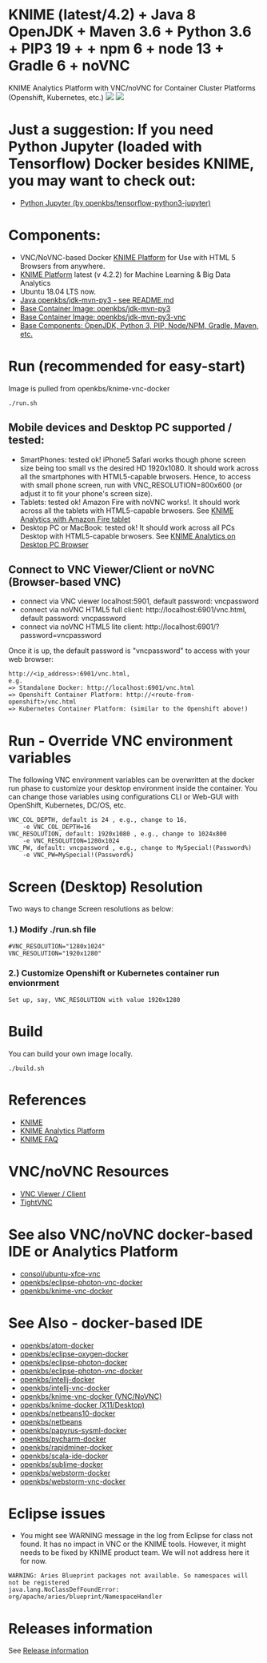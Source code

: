 # KNIME (latest/4.2) + Java 8 OpenJDK + Maven 3.6 + Python 3.6 + PIP3 19 + + npm 6 + node 13 + Gradle 6 + noVNC
KNIME Analytics Platform with VNC/noVNC for Container Cluster Platforms (Openshift, Kubernetes, etc.)
[![](https://images.microbadger.com/badges/image/openkbs/knime-vnc-docker.svg)](https://microbadger.com/images/openkbs/knime-vnc-docker "Get your own image badge on microbadger.com") [![](https://images.microbadger.com/badges/version/openkbs/knime-vnc-docker.svg)](https://microbadger.com/images/openkbs/knime-vnc-docker "Get your own version badge on microbadger.com")

# Just a suggestion: If you need Python Jupyter (loaded with Tensorflow) Docker besides KNIME, you may want to check out:
* [Python Jupyter (by openkbs/tensorflow-python3-jupyter)](https://hub.docker.com/repository/docker/openkbs/tensorflow-python3-jupyter)

# Components:
* VNC/NoVNC-based Docker [KNIME Platform](https://www.knime.com/) for Use with HTML 5 Browsers from anywhere.
* [KNIME Platform](https://www.knime.com/download-knime-analytics-platform-sdk) latest (v 4.2.2) for Machine Learning & Big Data Analytics
* Ubuntu 18.04 LTS now.
* [Java openkbs/jdk-mvn-py3 - see README.md](https://github.com/DrSnowbird/jdk-mvn-py3/blob/master/README.md)
* [Base Container Image: openkbs/jdk-mvn-py3](https://github.com/DrSnowbird/jdk-mvn-py3)
* [Base Container Image: openkbs/jdk-mvn-py3-vnc](https://github.com/DrSnowbird/jdk-mvn-py3-vnc)
* [Base Components: OpenJDK, Python 3, PIP, Node/NPM, Gradle, Maven, etc.](https://github.com/DrSnowbird/jdk-mvn-py3#components)

# Run (recommended for easy-start)
Image is pulled from openkbs/knime-vnc-docker
```
./run.sh
```

## Mobile devices and Desktop PC supported / tested:
* SmartPhones: tested ok! iPhone5 Safari works though phone screen size being too small vs the desired HD 1920x1080. It should work across all the smartphones with HTML5-capable brwosers. Hence, to access with small phone screen, run with VNC_RESOLUTION=800x600 (or adjust it to fit your phone's screen size).
* Tablets: tested ok! Amazon Fire with noVNC works!. It should work across all the tablets with HTML5-capable brwosers.
See [KNIME Analytics with Amazon Fire tablet](https://github.com/DrSnowbird/knime-vnc-docker/blob/master/doc/knime-vnc-docker-on-Amazon-Fire-tablet.jpeg)
* Desktop PC or MacBook: tested ok! It should work across all PCs Desktop with HTML5-capable brwosers. See [KNIME Analytics on Desktop PC Browser](https://github.com/DrSnowbird/knime-vnc-docker/blob/master/doc/knime-vnc-docker-on-Desktop-PC-Browser.png)

## Connect to VNC Viewer/Client or noVNC (Browser-based VNC)
* connect via VNC viewer localhost:5901, default password: vncpassword
* connect via noVNC HTML5 full client: http://localhost:6901/vnc.html, default password: vncpassword
* connect via noVNC HTML5 lite client: http://localhost:6901/?password=vncpassword

Once it is up, the default password is "vncpassword" to access with your web browser:
```
http://<ip_address>:6901/vnc.html,
e.g.
=> Standalone Docker: http://localhost:6901/vnc.html
=> Openshift Container Platform: http://<route-from-openshift>/vnc.html
=> Kubernetes Container Platform: (similar to the Openshift above!)
```

# Run - Override VNC environment variables 
The following VNC environment variables can be overwritten at the docker run phase to customize your desktop environment inside the container. You can change those variables using configurations CLI or Web-GUI with OpenShift, Kubernetes, DC/OS, etc.
```
VNC_COL_DEPTH, default is 24 , e.g., change to 16,
    -e VNC_COL_DEPTH=16
VNC_RESOLUTION, default: 1920x1080 , e.g., change to 1024x800
    -e VNC_RESOLUTION=1280x1024
VNC_PW, default: vncpassword , e.g., change to MySpecial!(Password%)
    -e VNC_PW=MySpecial!(Password%)
```

# Screen (Desktop) Resolution
Two ways to change Screen resolutions as below:

### 1.) Modify ./run.sh file
```
#VNC_RESOLUTION="1280x1024"
VNC_RESOLUTION="1920x1280"
```

### 2.) Customize Openshift or Kubernetes container run envionrment
```
Set up, say, VNC_RESOLUTION with value 1920x1280
```

# Build
You can build your own image locally.
```
./build.sh
```

# References
* [KNIME](https://www.knime.com)
* [KNIME Analytics Platform](https://www.knime.com/download-knime-analytics-platform-sdk)
* [KNIME FAQ](https://www.knime.com/faq#q6)

# VNC/noVNC Resources
* [VNC Viewer / Client](https://www.realvnc.com/en/connect/download/viewer/)
* [TightVNC](https://www.tightvnc.com/download.php)

# See also VNC/noVNC docker-based IDE or Analytics Platform
* [consol/ubuntu-xfce-vnc](https://hub.docker.com/r/consol/ubuntu-xfce-vnc/)
* [openkbs/eclipse-photon-vnc-docker](https://hub.docker.com/r/openkbs/eclipse-photon-vnc-docker/)
* [openkbs/knime-vnc-docker](https://hub.docker.com/r/openkbs/knime-vnc-docker/)

# See Also - docker-based IDE
* [openkbs/atom-docker](https://hub.docker.com/r/openkbs/atom-docker/)
* [openkbs/eclipse-oxygen-docker](https://hub.docker.com/r/openkbs/eclipse-oxygen-docker/)
* [openkbs/eclipse-photon-docker](https://hub.docker.com/r/openkbs/eclipse-photon-docker/)
* [openkbs/eclipse-photon-vnc-docker](https://hub.docker.com/r/openkbs/eclipse-photon-vnc-docker/)
* [openkbs/intellj-docker](https://hub.docker.com/r/openkbs/intellij-docker/)
* [openkbs/intellj-vnc-docker](https://hub.docker.com/r/openkbs/intellij-vnc-docker/)
* [openkbs/knime-vnc-docker (VNC/NoVNC)](https://hub.docker.com/r/openkbs/knime-vnc-docker/)
* [openkbs/knime-docker (X11/Desktop)](https://hub.docker.com/r/openkbs/knime-docker/)
* [openkbs/netbeans10-docker](https://hub.docker.com/r/openkbs/netbeans10-docker/)
* [openkbs/netbeans](https://hub.docker.com/r/openkbs/netbeans/)
* [openkbs/papyrus-sysml-docker](https://hub.docker.com/r/openkbs/papyrus-sysml-docker/)
* [openkbs/pycharm-docker](https://hub.docker.com/r/openkbs/pycharm-docker/)
* [openkbs/rapidminer-docker](https://cloud.docker.com/u/openkbs/repository/docker/openkbs/rapidminer-docker)
* [openkbs/scala-ide-docker](https://hub.docker.com/r/openkbs/scala-ide-docker/)
* [openkbs/sublime-docker](https://hub.docker.com/r/openkbs/sublime-docker/)
* [openkbs/webstorm-docker](https://hub.docker.com/r/openkbs/webstorm-docker/)
* [openkbs/webstorm-vnc-docker](https://hub.docker.com/r/openkbs/webstorm-vnc-docker/)

# Eclipse issues
* You might see WARNING message in the log from Eclipse for class not found. It has no impact in VNC or the KNIME tools. However, it might needs to be fixed by KNIME product team. We will not address here it for now.
```
WARNING: Aries Blueprint packages not available. So namespaces will not be registered
java.lang.NoClassDefFoundError: org/apache/aries/blueprint/NamespaceHandler
```

# Releases information
See [Release information](https://github.com/DrSnowbird/jdk-mvn-py3#releases-information)

